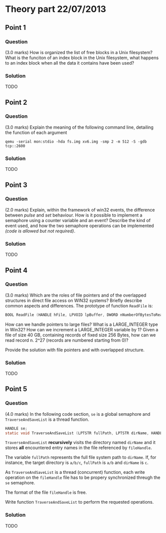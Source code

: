 # Theory part 22/07/2013

## Point 1

### Question

(3.0 marks) How is organized the list of free blocks in a Unix filesystem? What is the funciton of an index block in the Unix filesystem, what happens to an index block when all the data it contains have been used?

### Solution

TODO

## Point 2

### Question

(3.0 marks) Explain the meaning of the following command line, detailing the function of each argument

`qemu -serial mon:stdio -hda fs.img xv6.img -smp 2 -m 512 -S -gdb tcp::2600`

### Solution

TODO

## Point 3

### Question

(2.0 marks) Explain, within the framework of win32 events, the difference between *pulse* and *set* behaviour. How is it possible to implement a semaphore using a counter variable and an event? Describe the kind of event used, and how the two semaphore operations can be implemented *(code is allowed but not required)*.

### Solution

TODO

## Point 4

### Question

(3.0 marks) Which are the roles of file pointers and of the overlapped structures in direct file access on WIN32 systems? Briefly describe common aspects and differences. The prototype of function `ReadFile` is:

```c
BOOL ReadFile (HANDLE hFile, LPVOID lpBuffer, DWORD nNumberOfBytesToRead, LPDWORD lpNumberOfBytesRead, LPOVERLAPPED lpOverlapped)
```

How can we handle pointers to large files? What is a LARGE_INTEGER type in Win32? How can we increment a LARGE_INTEGER variable by 1? Given a file of size 40 GB, containing records of fixed size 256 Bytes, how can we read record n. 2^27 (records are numbered starting from 0)?

Provide the solution with file pointers and with overlapped structure.

### Solution

TODO

## Point 5

### Question

(4.0 marks) In the following code section, `se` is a global semaphore and `TraverseAndSaveList` is a thread function.

```c
HANDLE se;
static void TraverseAndSaveList (LPTSTR fullPath, LPTSTR dirName, HANDLE fileHandle);
```

`TraverseAndSaveList` **recursively** visits the directory named `dirName` and it stores **all** encountered entry names in the file referenced by `fileHandle`.

The variable `fullPath` represents the full file system path to `dirName`. If, for instance, the target directory is `a/b/c`, `fullPath` is `a/b` and `dirName` is `c`.

As `TraverseAndSaveList` is a thread (concurrent) function, each write operation on the `fileHandle` file has to be propery synchronized threugh the `se` semaphore.

The format of the file `fileHandle` is free.

Write function `TraverseAndSaveList` to perform the requested operations.

### Solution

TODO
